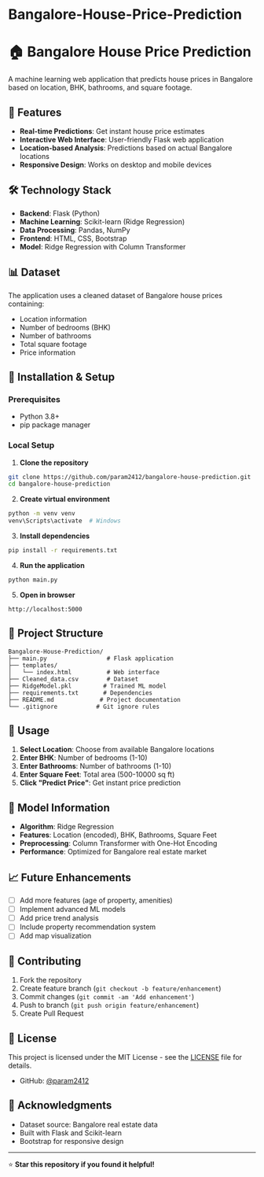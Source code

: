 # Bangalore-House-Price-Prediction

# 🏠 Bangalore House Price Prediction

A machine learning web application that predicts house prices in Bangalore based on location, BHK, bathrooms, and square footage.

## 🌟 Features

- **Real-time Predictions**: Get instant house price estimates
- **Interactive Web Interface**: User-friendly Flask web application
- **Location-based Analysis**: Predictions based on actual Bangalore locations
- **Responsive Design**: Works on desktop and mobile devices

## 🛠️ Technology Stack

- **Backend**: Flask (Python)
- **Machine Learning**: Scikit-learn (Ridge Regression)
- **Data Processing**: Pandas, NumPy
- **Frontend**: HTML, CSS, Bootstrap
- **Model**: Ridge Regression with Column Transformer

## 📊 Dataset

The application uses a cleaned dataset of Bangalore house prices containing:
- Location information
- Number of bedrooms (BHK)
- Number of bathrooms
- Total square footage
- Price information

## 🚀 Installation & Setup

### Prerequisites
- Python 3.8+
- pip package manager

### Local Setup

1. **Clone the repository**
```bash
git clone https://github.com/param2412/bangalore-house-prediction.git
cd bangalore-house-prediction
```

2. **Create virtual environment**
```bash
python -m venv venv
venv\Scripts\activate  # Windows
```

3. **Install dependencies**
```bash
pip install -r requirements.txt
```

4. **Run the application**
```bash
python main.py
```

5. **Open in browser**
```
http://localhost:5000
```

## 📁 Project Structure

```
Bangalore-House-Prediction/
├── main.py                 # Flask application
├── templates/
│   └── index.html          # Web interface
├── Cleaned_data.csv        # Dataset
├── RidgeModel.pkl         # Trained ML model
├── requirements.txt       # Dependencies
├── README.md             # Project documentation
└── .gitignore           # Git ignore rules
```

## 🎯 Usage

1. **Select Location**: Choose from available Bangalore locations
2. **Enter BHK**: Number of bedrooms (1-10)
3. **Enter Bathrooms**: Number of bathrooms (1-10)
4. **Enter Square Feet**: Total area (500-10000 sq ft)
5. **Click "Predict Price"**: Get instant price prediction


## 🔧 Model Information

- **Algorithm**: Ridge Regression
- **Features**: Location (encoded), BHK, Bathrooms, Square Feet
- **Preprocessing**: Column Transformer with One-Hot Encoding
- **Performance**: Optimized for Bangalore real estate market

## 📈 Future Enhancements

- [ ] Add more features (age of property, amenities)
- [ ] Implement advanced ML models
- [ ] Add price trend analysis
- [ ] Include property recommendation system
- [ ] Add map visualization

## 🤝 Contributing

1. Fork the repository
2. Create feature branch (`git checkout -b feature/enhancement`)
3. Commit changes (`git commit -am 'Add enhancement'`)
4. Push to branch (`git push origin feature/enhancement`)
5. Create Pull Request

## 📄 License

This project is licensed under the MIT License - see the [LICENSE](LICENSE) file for details.

- GitHub: [@param2412](https://github.com/param2412)

## 🙏 Acknowledgments

- Dataset source: Bangalore real estate data 
- Built with Flask and Scikit-learn
- Bootstrap for responsive design

---

⭐ **Star this repository if you found it helpful!**
